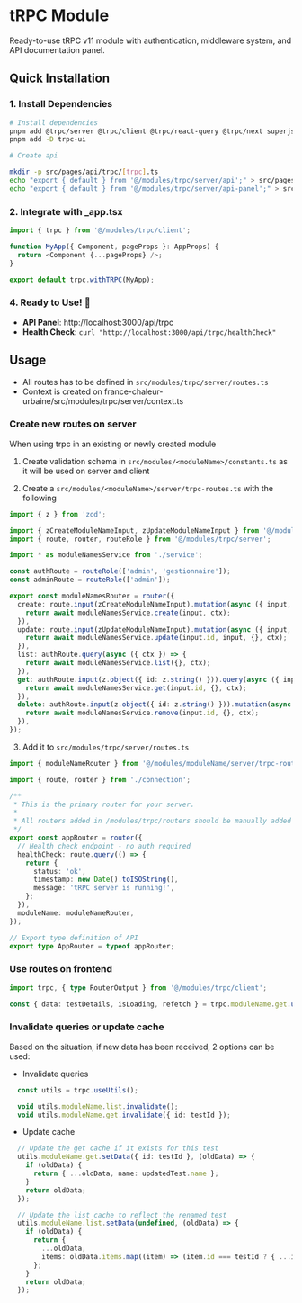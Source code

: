 # tRPC Module

Ready-to-use tRPC v11 module with authentication, middleware system, and API documentation panel.

## Quick Installation

### 1. Install Dependencies
```bash
# Install dependencies
pnpm add @trpc/server @trpc/client @trpc/react-query @trpc/next superjson zod
pnpm add -D trpc-ui

# Create api

mkdir -p src/pages/api/trpc/[trpc].ts
echo "export { default } from '@/modules/trpc/server/api';" > src/pages/api/trpc/[trpc].ts
echo "export { default } from '@/modules/trpc/server/api-panel';" > src/pages/api/trpc/inde.ts

```

### 2. Integrate with _app.tsx
```typescript
import { trpc } from '@/modules/trpc/client';

function MyApp({ Component, pageProps }: AppProps) {
  return <Component {...pageProps} />;
}

export default trpc.withTRPC(MyApp);
```

### 4. Ready to Use! 🎉
- **API Panel**: http://localhost:3000/api/trpc
- **Health Check**: `curl "http://localhost:3000/api/trpc/healthCheck"`

## Usage

- All routes has to be defined in `src/modules/trpc/server/routes.ts`
- Context is created on france-chaleur-urbaine/src/modules/trpc/server/context.ts

### Create new routes on server

When using trpc in an existing or newly created module

1. Create validation schema in `src/modules/<moduleName>/constants.ts` as it will be used on server and client

2. Create a `src/modules/<moduleName>/server/trpc-routes.ts` with the following

```ts
import { z } from 'zod';

import { zCreateModuleNameInput, zUpdateModuleNameInput } from '@/modules/pro-eligibility-tests/constants';
import { route, router, routeRole } from '@/modules/trpc/server';

import * as moduleNamesService from './service';

const authRoute = routeRole(['admin', 'gestionnaire']);
const adminRoute = routeRole(['admin']);

export const moduleNamesRouter = router({
  create: route.input(zCreateModuleNameInput).mutation(async ({ input, ctx }) => {
    return await moduleNamesService.create(input, ctx);
  }),
  update: route.input(zUpdateModuleNameInput).mutation(async ({ input, ctx }) => {
    return await moduleNamesService.update(input.id, input, {}, ctx);
  }),
  list: authRoute.query(async ({ ctx }) => {
    return await moduleNamesService.list({}, ctx);
  }),
  get: authRoute.input(z.object({ id: z.string() })).query(async ({ input, ctx }) => {
    return await moduleNamesService.get(input.id, {}, ctx);
  }),
  delete: authRoute.input(z.object({ id: z.string() })).mutation(async ({ input, ctx }) => {
    return await moduleNamesService.remove(input.id, {}, ctx);
  }),
});
```

3. Add it to `src/modules/trpc/server/routes.ts`

```ts
import { moduleNameRouter } from '@/modules/moduleName/server/trpc-routes';

import { route, router } from './connection';

/**
 * This is the primary router for your server.
 *
 * All routers added in /modules/trpc/routers should be manually added here.
 */
export const appRouter = router({
  // Health check endpoint - no auth required
  healthCheck: route.query(() => {
    return {
      status: 'ok',
      timestamp: new Date().toISOString(),
      message: 'tRPC server is running!',
    };
  }),
  moduleName: moduleNameRouter,
});

// Export type definition of API
export type AppRouter = typeof appRouter;
```

### Use routes on frontend

```ts
import trpc, { type RouterOutput } from '@/modules/trpc/client';

const { data: testDetails, isLoading, refetch } = trpc.moduleName.get.useQuery({ id: test.id }, { enabled: viewDetail });
```

### Invalidate queries or update cache

Based on the situation, if new data has been received, 2 options can be used:

- Invalidate queries
```ts
  const utils = trpc.useUtils();

  void utils.moduleName.list.invalidate();
  void utils.moduleName.get.invalidate({ id: testId });
```

- Update cache

```ts
  // Update the get cache if it exists for this test
  utils.moduleName.get.setData({ id: testId }, (oldData) => {
    if (oldData) {
      return { ...oldData, name: updatedTest.name };
    }
    return oldData;
  });

  // Update the list cache to reflect the renamed test
  utils.moduleName.list.setData(undefined, (oldData) => {
    if (oldData) {
      return {
        ...oldData,
        items: oldData.items.map((item) => (item.id === testId ? { ...item, name: updatedTest.name } : item)),
      };
    }
    return oldData;
  });
```
